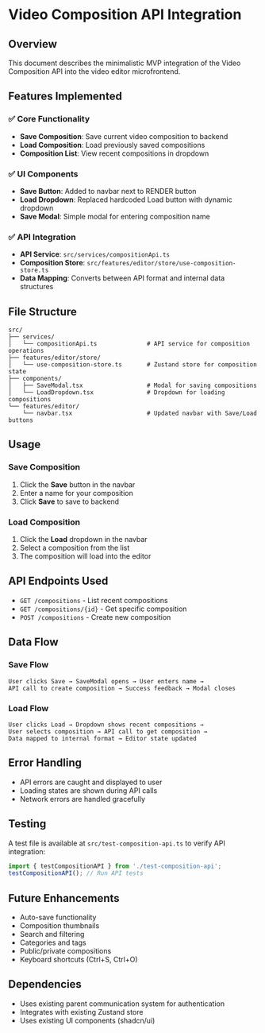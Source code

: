 # Video Composition API Integration

## Overview
This document describes the minimalistic MVP integration of the Video Composition API into the video editor microfrontend.

## Features Implemented

### ✅ Core Functionality
- **Save Composition**: Save current video composition to backend
- **Load Composition**: Load previously saved compositions
- **Composition List**: View recent compositions in dropdown

### ✅ UI Components
- **Save Button**: Added to navbar next to RENDER button
- **Load Dropdown**: Replaced hardcoded Load button with dynamic dropdown
- **Save Modal**: Simple modal for entering composition name

### ✅ API Integration
- **API Service**: `src/services/compositionApi.ts`
- **Composition Store**: `src/features/editor/store/use-composition-store.ts`
- **Data Mapping**: Converts between API format and internal data structures

## File Structure

```
src/
├── services/
│   └── compositionApi.ts              # API service for composition operations
├── features/editor/store/
│   └── use-composition-store.ts       # Zustand store for composition state
├── components/
│   ├── SaveModal.tsx                  # Modal for saving compositions
│   └── LoadDropdown.tsx               # Dropdown for loading compositions
└── features/editor/
    └── navbar.tsx                     # Updated navbar with Save/Load buttons
```

## Usage

### Save Composition
1. Click the **Save** button in the navbar
2. Enter a name for your composition
3. Click **Save** to save to backend

### Load Composition
1. Click the **Load** dropdown in the navbar
2. Select a composition from the list
3. The composition will load into the editor

## API Endpoints Used

- `GET /compositions` - List recent compositions
- `GET /compositions/{id}` - Get specific composition
- `POST /compositions` - Create new composition

## Data Flow

### Save Flow
```
User clicks Save → SaveModal opens → User enters name → 
API call to create composition → Success feedback → Modal closes
```

### Load Flow
```
User clicks Load → Dropdown shows recent compositions → 
User selects composition → API call to get composition → 
Data mapped to internal format → Editor state updated
```

## Error Handling

- API errors are caught and displayed to user
- Loading states are shown during API calls
- Network errors are handled gracefully

## Testing

A test file is available at `src/test-composition-api.ts` to verify API integration:

```typescript
import { testCompositionAPI } from './test-composition-api';
testCompositionAPI(); // Run API tests
```

## Future Enhancements

- Auto-save functionality
- Composition thumbnails
- Search and filtering
- Categories and tags
- Public/private compositions
- Keyboard shortcuts (Ctrl+S, Ctrl+O)

## Dependencies

- Uses existing parent communication system for authentication
- Integrates with existing Zustand store
- Uses existing UI components (shadcn/ui)

